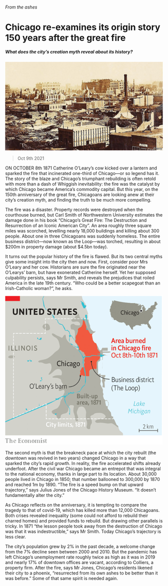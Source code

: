 ###### From the ashes

# Chicago re-examines its origin story 150 years after the great fire 

##### What does the city’s creation myth reveal about its history? 

![image](images/20211009_USP002_0.jpg) 

> Oct 9th 2021 

ON OCTOBER 8th 1871 Catherine O’Leary’s cow kicked over a lantern and sparked the fire that incinerated one-third of Chicago—or so legend has it. The story of the blaze and Chicago’s triumphant rebuilding is often retold with more than a dash of Whiggish inevitability: the fire was the catalyst by which Chicago became America’s commodity capital. But this year, on the 150th anniversary of the great fire, Chicagoans are looking anew at their city’s creation myth, and finding the truth to be much more compelling.

The fire was a disaster. Property records were destroyed when the courthouse burned, but Carl Smith of Northwestern University estimates the damage done in his book “Chicago’s Great Fire: The Destruction and Resurrection of an Iconic American City”. An area roughly three square miles was scorched, levelling nearly 18,000 buildings and killing about 300 people. About one in three Chicagoans was suddenly homeless. The entire business district—now known as the Loop—was torched, resulting in about $200m in property damage (about $4.5bn today).


It turns out the popular history of the fire is flawed. But its two central myths give some insight into the city then and now. First, consider poor Mrs O’Leary and her cow. Historians are sure the fire originated near the O’Learys’ barn, but have exonerated Catherine herself. Yet her supposed culpability persists, says Mr Smith, and reveals the prejudices that roiled America in the late 19th century. “Who could be a better scapegoat than an Irish-Catholic woman?”, he asks.

![image](images/20211009_USM982.png) 


The second myth is that the breakneck pace at which the city rebuilt (the downtown was revived in two years) changed Chicago in a way that sparked the city’s rapid growth. In reality, the fire accelerated shifts already underfoot. After the civil war Chicago became an entrepot that was integral to the national economy, thanks in large part to its location. About 30,000 people lived in Chicago in 1850; that number ballooned to 300,000 by 1870 and reached 1m by 1890. “The fire is a speed bump on that upward trajectory,” says Julius Jones of the Chicago History Museum. “It doesn’t fundamentally alter the city.”

As Chicago reflects on the anniversary, it is tempting to compare the tragedy to that of covid-19, which has killed more than 12,000 Chicagoans. Both crises revealed inequality (some could not afford to rebuild their charred homes) and provided funds to rebuild. But drawing other parallels is tricky. In 1871 “the lesson people took away from the destruction of Chicago was that it was indestructible,” says Mr Smith. Today Chicago’s trajectory is less clear.

The city’s population grew by 2% in the past decade, a welcome change from the 7% decline seen between 2000 and 2010. But the pandemic has left Chicago’s unemployment rate roughly twice as high as it was in 2019 and nearly 17% of downtown offices are vacant, according to Colliers, a property firm. After the fire, says Mr Jones, Chicago’s residents likened their city to a phoenix, “resurrected from its own ashes to be better than it was before.” Some of that same spirit is needed again.

